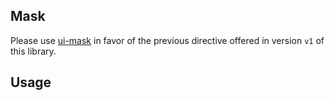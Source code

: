 ## Mask

Please use [ui-mask](https://github.com/angular-ui/ui-mask) in favor of the previous directive offered in version `v1` of this library.

## Usage



